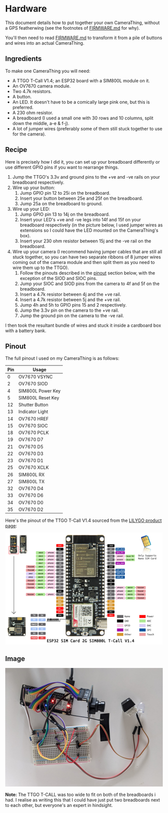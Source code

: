 # Hardware

This document details how to put together your own CameraThing, without a GPS featherwing (see the footnotes of [FIRMWARE.md](./FIRMWARE.md) for why).

You'll then need to read [FIRMWARE.md](./FIRMWARE.md) to transform it from a pile of buttons and wires into an actual CameraThing.



## Ingredients

To make one CameraThing you will need:

- A TTGO T-Call V1.4; an ESP32 board with a SIM800L module on it.
- An OV7670 camera module.
- Two 4.7k resistors.
- A button.
- An LED. It doesn't have to be a comically large pink one, but this is preferred.
- A 230 ohm resistor.
- A breadboard (I used a small one with 30 rows and 10 columns, split down the middle, a-e & f-j).
- A lot of jumper wires (preferably some of them still stuck together to use for the camera).



## Recipe

Here is precisely how I did it, you can set up your breadboard differently or use different GPIO pins if you want to rearrange things.

1. Jump the TTGO's 3.3v and ground pins to the +ve and -ve rails on your breadboard respectively.
2. Wire up your button:
   1. Jump GPIO pin 12 to 25i on the breadboard.
   2. Insert your button between 25e and 25f on the breadboard.
   3. Jump 25a on the breadboard to ground.
3. Wire up your LED:
   1. Jump GPIO pin 13 to 14j on the breadboard.
   2. Insert your LED's +ve and -ve legs into 14f and 15f on your breadboard respectively (in the picture below, I used jumper wires as extensions so I could have the LED mounted on the CameraThing's box).
   3. Insert your 230 ohm resistor between 15j and the -ve rail on the breadboard.
4. Wire up your camera (I recommend having jumper cables that are still all stuck together, so you can have two separate ribbons of 8 jumper wires coming out of the camera module and then split them as you need to wire them up to the TTGO).
   1. Follow the pinouts described in the [pinout](#pinout) section below, with the exception of the SIOD and SIOC pins.
   2. Jump your SIOC and SIOD pins from the camera to 4f and 5f on the breadboard. 
   3. Insert a 4.7k resistor between 4j and the +ve rail.
   4. Insert a 4.7k resistor between 5j and the +ve rail.
   5. Jump 4h and 5h to GPIO pins 15 and 2 respectively.
   6. Jump the 3.3v pin on the camera to the +ve rail.
   7. Jump the ground pin on the camera to the -ve rail.

I then took the resultant bundle of wires and stuck it inside a cardboard box with a battery bank.



## Pinout

The full pinout I used on my CameraThing is as follows:

| Pin  | Usage             |
| ---- | ----------------- |
| 0    | OV7670 VSYNC      |
| 2    | OV7670 SIOD       |
| 4    | SIM800L Power Key |
| 5    | SIM800L Reset Key |
| 12   | Shutter Button    |
| 13   | Indicator Light   |
| 14   | OV7670 HREF       |
| 15   | OV7670 SIOC       |
| 18   | OV7670 PCLK       |
| 19   | OV7670 D7         |
| 21   | OV7670 D5         |
| 22   | OV7670 D3         |
| 23   | OV7670 D1         |
| 25   | OV7670 XCLK       |
| 26   | SIM800L RX        |
| 27   | SIM800L TX        |
| 32   | OV7670 D4         |
| 33   | OV7670 D6         |
| 34   | OV7670 D0         |
| 35   | OV7670 D2         |

Here's the pinout of the TTGO T-Call V1.4 sourced from the [LILYGO product page](http://www.lilygo.cn/prod_view.aspx?Id=1127):

![TTGO T-Call V1.4 pinout](./docs/imgs/ttgo_tcall_v14_pinout.jpg)



## Image

![Guts of the CameraThing](./docs/imgs/camera_thing_guts.jpg)

**Note:** The TTGO T-CALL was too wide to fit on both of the breadboards i had. I realise as writing this that I could have just put two breadboards next to each other, but everyone's an expert in hindsight.
